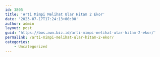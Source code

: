 ```yaml
---
id: 3805
title: 'Arti Mimpi Melihat Ular Hitam 2 Ekor'
date: '2023-07-17T17:24:13+00:00'
author: admin
layout: post
guid: 'https://bos.awn.biz.id/arti-mimpi-melihat-ular-hitam-2-ekor/'
permalink: /arti-mimpi-melihat-ular-hitam-2-ekor/
categories:
    - Uncategorized
---
```


